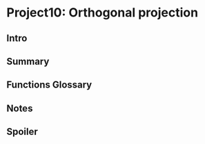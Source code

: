 # Project10: Orthogonal projection

## Intro

## Summary

## Functions Glossary

## Notes

## Spoiler